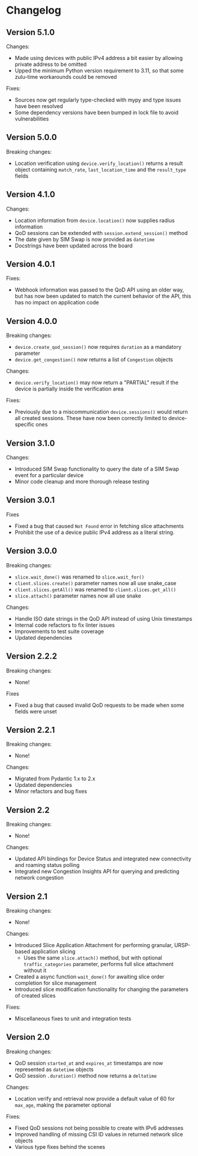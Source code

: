 # Changelog

## Version 5.1.0

Changes:
- Made using devices with public IPv4 address a bit easier by allowing private address to be omitted
- Upped the minimum Python version requirement to 3.11, so that some zulu-time workarounds could be removed

Fixes:
- Sources now get regularly type-checked with mypy and type issues have been resolved
- Some dependency versions have been bumped in lock file to avoid vulnerabilities

## Version 5.0.0

Breaking changes:
- Location verification using `device.verify_location()` returns a result object containing
  `match_rate`, `last_location_time` and the `result_type` fields

## Version 4.1.0

Changes:
- Location information from `device.location()` now supplies radius information
- QoD sessions can be extended with `session.extend_session()` method
- The date given by SIM Swap is now provided as `datetime`
- Docstrings have been updated across the board

## Version 4.0.1

Fixes:
- Webhook information was passed to the QoD API using an older way, but has now
  been updated to match the current behavior of the API, this has no impact on
  application code

## Version 4.0.0

Breaking changes:
- `device.create_qod_session()` now requires `duration` as a mandatory parameter
- `device.get_congestion()` now returns a list of `Congestion` objects

Changes:
- `device.verify_location()` may now return a "PARTIAL" result if the device is
  partially inside the verification area

Fixes:
- Previously due to a miscommunication `device.sessions()` would return all
  created sessions. These have now been correctly limited to device-specific ones

## Version 3.1.0

Changes:

- Introduced SIM Swap functionality to query the date of a SIM Swap event for a particular device
- Minor code cleanup and more thorough release testing

## Version 3.0.1

Fixes

-   Fixed a bug that caused `Not Found` error in fetching slice attachments
-   Prohibit the use of a device public IPv4 address as a literal string.

## Version 3.0.0

Breaking changes:

-   `slice.wait_done()` was renamed to `slice.wait_for()`
-   `client.slices.create()` parameter names now all use snake_case
-   `client.slices.getAll()` was renamed to `client.slices.get_all()`
-   `slice.attach()` parameter names now all use snake

Changes:

-   Handle ISO date strings in the QoD API instead of using Unix timestamps
-   Internal code refactors to fix linter issues
-   Improvements to test suite coverage
-   Updated dependencies

## Version 2.2.2

Breaking changes:

-   None!

Fixes

-   Fixed a bug that caused invalid QoD requests to be made when some fields were unset

## Version 2.2.1

Breaking changes:

-   None!

Changes:

-   Migrated from Pydantic 1.x to 2.x
-   Updated dependencies
-   Minor refactors and bug fixes

## Version 2.2

Breaking changes:

-   None!

Changes:

-   Updated API bindings for Device Status and integrated new connectivity and roaming status polling
-   Integrated new Congestion Insights API for querying and predicting network congestion

## Version 2.1

Breaking changes:

-   None!

Changes:

-   Introduced Slice Application Attachment for performing granular, URSP-based application slicing
    -   Uses the same `slice.attach()` method, but with optional `traffic_categories` parameter, performs full slice attachment without it
-   Created a async function `wait_done()` for awaiting slice order completion for slice management
-   Introduced slice modification functionality for changing the parameters of created slices

Fixes:

-   Miscellaneous fixes to unit and integration tests

## Version 2.0

Breaking changes:

-   QoD session `started_at` and `expires_at` timestamps are now represented as `datetime` objects
-   QoD session `.duration()` method now returns a `deltatime`

Changes:

-   Location verify and retrieval now provide a default value of 60 for `max_age`, making the parameter optional

Fixes:

-   Fixed QoD sessions not being possible to create with IPv6 addresses
-   Improved handling of missing CSI ID values in returned network slice objects
-   Various type fixes behind the scenes
